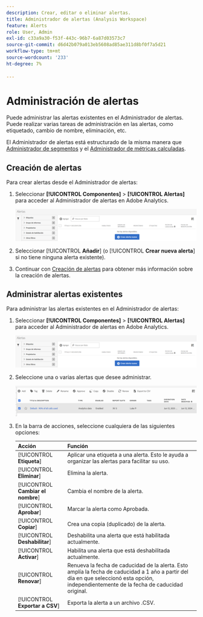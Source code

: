 ```yaml
---
description: Crear, editar o eliminar alertas.
title: Administrador de alertas (Analysis Workspace)
feature: Alerts
role: User, Admin
exl-id: c33a9a30-f53f-443c-96b7-6a87d03573c7
source-git-commit: d6d42b079a013eb5608ad85ae311d8bf0f7a5d21
workflow-type: tm+mt
source-wordcount: '233'
ht-degree: 7%

---
```



# Administración de alertas

Puede administrar las alertas existentes en el Administrador de alertas. Puede realizar varias tareas de administración en las alertas, como etiquetado, cambio de nombre, eliminación, etc.

El Administrador de alertas está estructurado de la misma manera que [Administrador de segmentos](https://experienceleague.adobe.com/docs/analytics/components/segmentation/segmentation-workflow/seg-manage.html?lang=es) y el [Administrador de métricas calculadas](https://experienceleague.adobe.com/docs/analytics/components/calculated-metrics/calcmetric-workflow/cm-manager.html?lang=es).

## Creación de alertas

Para crear alertas desde el Administrador de alertas:

1. Seleccionar **[!UICONTROL Componentes]** > **[!UICONTROL Alertas]** para acceder al Administrador de alertas en Adobe Analytics.

   ![](assets/alert-manager.png)

1. Seleccionar [!UICONTROL **Añadir**] (o [!UICONTROL **Crear nueva alerta**] si no tiene ninguna alerta existente).

1. Continuar con [Creación de alertas](/help/analyze/analysis-workspace/c-intelligent-alerts/alert-builder.md) para obtener más información sobre la creación de alertas.

## Administrar alertas existentes

Para administrar las alertas existentes en el Administrador de alertas:

1. Seleccionar **[!UICONTROL Componentes]** > **[!UICONTROL Alertas]** para acceder al Administrador de alertas en Adobe Analytics.

   ![](assets/alert-manager.png)

1. Seleccione una o varias alertas que desee administrar.

   ![](assets/alert-manager-tasks.png)

1. En la barra de acciones, seleccione cualquiera de las siguientes opciones:

   | Acción | Función |
   |---------|----------|
   | [!UICONTROL **Etiqueta**] | Aplicar una etiqueta a una alerta. Esto le ayuda a organizar las alertas para facilitar su uso. |
   | [!UICONTROL **Eliminar**] | Elimina la alerta. |
   | [!UICONTROL **Cambiar el nombre**] | Cambia el nombre de la alerta. |
   | [!UICONTROL **Aprobar**] | Marcar la alerta como Aprobada. |
   | [!UICONTROL **Copiar**] | Crea una copia (duplicado) de la alerta. |
   | [!UICONTROL **Deshabilitar**] | Deshabilita una alerta que está habilitada actualmente. |
   | [!UICONTROL **Activar**] | Habilita una alerta que está deshabilitada actualmente. |
   | [!UICONTROL **Renovar**] | Renueva la fecha de caducidad de la alerta. Esto amplía la fecha de caducidad a 1 año a partir del día en que seleccionó esta opción, independientemente de la fecha de caducidad original. |
   | [!UICONTROL **Exportar a CSV**] | Exporta la alerta a un archivo .CSV. |
